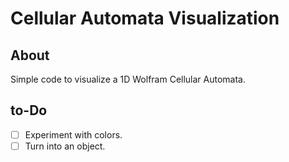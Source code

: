 # Cellular Automata Visualization

## About

Simple code to visualize a 1D Wolfram Cellular Automata.

## to-Do

- [ ] Experiment with colors.
- [ ] Turn into an object.
